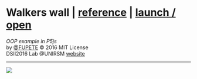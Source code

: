 # Walkers wall | [reference](https://p5js.org/examples/examples/Objects_Array_of_Objects.php) | [launch / open](http://dsii-2016-unirsm.github.io/p5/oop/fupete)
_OOP example in P5js_  
by [@FUPETE](http://www.twitter.com/fupete) © 2016 MIT License  
DSII2016 Lab @UNIRSM [website](http://dsii-2016-unirsm.github.io)

----

![](http://i.imgur.com/pZvaWy9.png?1)
